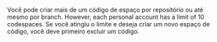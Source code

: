 Você pode criar mais de um código de espaço por repositório ou até mesmo por branch. However, each personal account has a limit of 10 codespaces. Se você atingiu o limite e deseja criar um novo espaço de código, você deve primeiro excluir um código.
